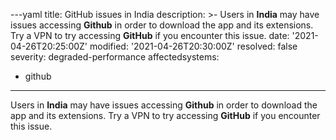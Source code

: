 ---yaml
title: GitHub issues in India
description: >-
  Users in **India** may have issues accessing **Github** in order to download
  the app and its extensions. Try a VPN to try accessing **GitHub** if you
  encounter this issue.
date: '2021-04-26T20:25:00Z'
modified: '2021-04-26T20:30:00Z'
resolved: false
severity: degraded-performance
affectedsystems:
  - github
---
Users in **India** may have issues accessing **Github** in order to download the app and its extensions. Try a VPN to try accessing **GitHub** if you encounter this issue.

